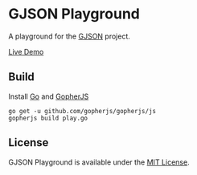 GJSON Playground
=================

A playground for the [GJSON](https://github.com/tidwall/gjson) project.

[Live Demo](http://tidwall.com/gjson-play/)

Build
-----

Install [Go](http://golang.org/) and [GopherJS](http://github.com/gopherjs/gopherjs)

    go get -u github.com/gopherjs/gopherjs/js
    gopherjs build play.go


License
-------
GJSON Playground is available under the [MIT License](http://github.com/tidwall/digitalrain/LICENSE).
